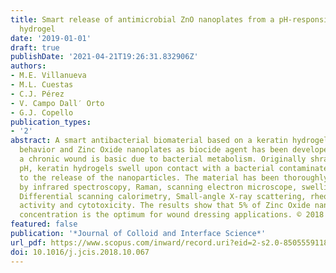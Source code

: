 ```yaml
---
title: Smart release of antimicrobial ZnO nanoplates from a pH-responsive keratin
  hydrogel
date: '2019-01-01'
draft: true
publishDate: '2021-04-21T19:26:31.832906Z'
authors:
- M.E. Villanueva
- M.L. Cuestas
- C.J. Pérez
- V. Campo Dall′ Orto
- G.J. Copello
publication_types:
- '2'
abstract: A smart antibacterial biomaterial based on a keratin hydrogel with pH-dependent
  behavior and Zinc Oxide nanoplates as biocide agent has been developed. The pH of
  a chronic wound is basic due to bacterial metabolism. Originally shrank at acid
  pH, keratin hydrogels swell upon contact with a bacterial contaminated media leading
  to the release of the nanoparticles. The material has been thoroughly characterized
  by infrared spectroscopy, Raman, scanning electron microscope, swelling behavior,
  Differential scanning calorimetry, Small-angle X-ray scattering, rheology, antimicrobial
  activity and cytotoxicity. The results show that 5% of Zinc Oxide nanoparticles
  concentration is the optimum for wound dressing applications. © 2018 Elsevier Inc.
featured: false
publication: '*Journal of Colloid and Interface Science*'
url_pdf: https://www.scopus.com/inward/record.uri?eid=2-s2.0-85055591181&doi=10.1016%2fj.jcis.2018.10.067&partnerID=40&md5=c6e2c15b60443788f27c93b85b10af55
doi: 10.1016/j.jcis.2018.10.067
---
```


